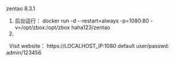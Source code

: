 zentao 8.3.1
1. 后台运行：
   docker run -d --restart=always -p=1080:80 -v=/opt/zbox:/opt/zbox  haha123/zentao
2.
   Visit website： https://LOCALHOST_IP:1080 default user/passwd: admin/123456
